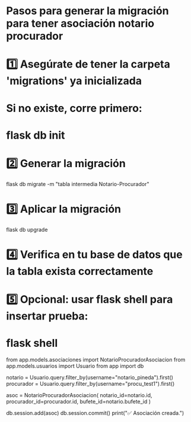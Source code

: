 # Pasos para generar la migración para tener asociación notario procurador

# 1️⃣ Asegúrate de tener la carpeta 'migrations' ya inicializada
# Si no existe, corre primero:
# flask db init

# 2️⃣ Generar la migración
flask db migrate -m "tabla intermedia Notario-Procurador"

# 3️⃣ Aplicar la migración
flask db upgrade

# 4️⃣ Verifica en tu base de datos que la tabla exista correctamente

# 5️⃣ Opcional: usar flask shell para insertar prueba:
# flask shell
from app.models.asociaciones import NotarioProcuradorAsociacion
from app.models.usuarios import Usuario
from app import db

notario = Usuario.query.filter_by(username="notario_pineda").first()
procurador = Usuario.query.filter_by(username="procu_test1").first()

asoc = NotarioProcuradorAsociacion(
    notario_id=notario.id,
    procurador_id=procurador.id,
    bufete_id=notario.bufete_id
)

db.session.add(asoc)
db.session.commit()
print("✅ Asociación creada.")
